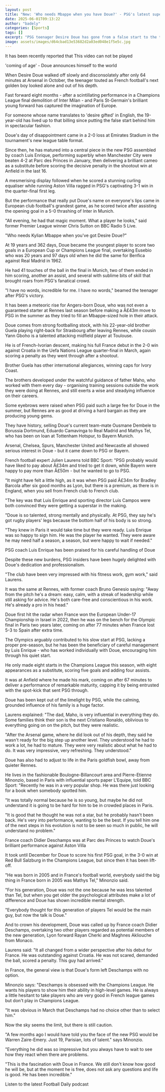 ```yaml
---
layout: post
title: "New: 'Who needs Mbappe when you have Doue?' - PSG's latest superstar"
date: 2025-06-01T09:13:22
author: "badely"
categories: [Sports]
tags: []
excerpt: "PSG teenager Desire Doue has gone from a false start to the talk of European football, says BBC Sport's chief football writer Phil McNulty."
image: assets/images/d64cbad13e53682d2a03ed048e1f5e5c.jpg
---
```


It has been recently reported that This video can not be played

'coming of age' - Doue announces himself to the world

When Desire Doue walked off slowly and disconsolately after only 64 minutes at Arsenal in October, the teenager touted as French football's next golden boy looked alone and out of his depth.

Fast forward eight months - after a scintillating performance in a Champions League final demolition of Inter Milan - and Paris St-Germain's brilliant young forward has captured the imagination of Europe.

For someone whose name translates to 'desire gifted' in English, the 19-year-old has lived up to that billing since putting the false start behind him in spectacular fashion.

Doue's day of disappointment came in a 2-0 loss at Emirates Stadium in the tournament's new league table format.

Since then, he has matured into a central piece in the new PSG assembled by coach Luis Enrique, performing superbly when Manchester City were beaten 4-2 at Parc des Princes in January, then delivering a brilliant cameo as a substitute before scoring the decisive penalty in the shootout win at Anfield in the last 16.

A mesmerising display followed when he scored a stunning curling equaliser while running Aston Villa ragged in PSG's captivating 3-1 win in the quarter-final first leg.

But the performance that really put Doue's name on everyone's lips came in European club football's grandest game, as he scored twice after assisting the opening goal in a 5-0 thrashing of Inter in Munich.

"All evening, he had that magic moment. What a player he looks," said former Premier League winner Chris Sutton on BBC Radio 5 Live.

"Who needs Kylian Mbappe when you've got Desire Doue?"

At 19 years and 362 days, Doue became the youngest player to score two goals in a European Cup or Champions League final, overtaking Eusebio who was 20 years and 97 days old when he did the same for Benfica against Real Madrid in 1962.

He had 41 touches of the ball in the final in Munich, two of them ended in him scoring, another an assist, and several with sublime bits of skill that brought roars from PSG's fanatical crowd.

"I have no words, incredible for me. I have no words," beamed the teenager after PSG's victory. 

It has been a meteoric rise for Angers-born Doue, who was not even a guaranteed starter at Rennes last season before making a Â£43m move to PSG in the summer as they tried to fill an Mbappe-sized hole in their attack.

Doue comes from strong footballing stock, with his 22-year-old brother Guela playing right-back for Strasbourg after leaving Rennes, while cousin Yann Gboho is a talented attacking midfield player at Toulouse.

He is of French-Ivorian descent, making his full France debut in the 2-0 win against Croatia in the Uefa Nations League quarter-final in March, again scoring a penalty as they went through after a shootout.

Brother Guela has other international allegiances, winning caps for Ivory Coast.

The brothers developed under the watchful guidance of father Maho, who worked with them every day - organising training sessions outside the work they were doing at Rennes, and still exerts a wise and steadying influence on their careers.

Some eyebrows were raised when PSG paid such a large fee for Doue in the summer, but Rennes are as good at driving a hard bargain as they are producing young gems.

They have history, selling Doue's current team-mate Ousmane Dembele to Borussia Dortmund, Eduardo Camavinga to Real Madrid and Mathys Tel, who has been on loan at Tottenham Hotspur, to Bayern Munich.

Arsenal, Chelsea, Spurs, Manchester United and Newcastle all showed serious interest in Doue - but it came down to PSG or Bayern.

French football expert Julien Laurens told BBC Sport: "PSG probably would have liked to pay about Â£34m and tried to get it down, while Bayern were happy to pay more than Â£50m - but he wanted to go to PSG.

"It might have felt a little high, as it was when PSG paid Â£34m for Bradley Barcola after six good months as Lyon, but there is a premium, as there is in England, when you sell from French club to French club.

"The key was that Luis Enrique and sporting director Luis Campos were both convinced they were getting a superstar in the making.

"Doue is so talented, strong mentally and physically. At PSG, they say he's got rugby players' legs because the bottom half of his body is so strong.

"They knew in Paris it would take time but they were ready. Luis Enrique was so happy to sign him. He was the player he wanted. They were aware he may need half a season, a season, but were happy to wait if needed."

PSG coach Luis Enrique has been praised for his careful handling of Doue

Despite these new burdens, PSG insiders have been hugely delighted with Doue's dedication and professionalism.

"The club have been very impressed with his fitness work, gym work," said Laurens.

It was the same at Rennes, with former coach Bruno Genesio saying: "Away from the pitch he's a dream: easy, calm, with a streak of leadership while still asking for advice. He's both care-free and conscientious in his work. He's already a pro in his head."

Doue first hit the radar when France won the European Under-17 Championship in Israel in 2022, then he was on the bench for the Olympic final in Paris two years later, coming on after 77 minutes when France lost 5-3 to Spain after extra time.

The Olympics arguably contributed to his slow start at PSG, lacking a proper pre-season, but he has been the beneficiary of careful management by Luis Enrique - who has worked individually with Doue, encouraging him through his quiet start.

He only made eight starts in the Champions League this season, with eight appearances as a substitute, scoring five goals and adding four assists.

It was at Anfield where he made his mark, coming on after 67 minutes to deliver a performance of remarkable maturity, capping it by being entrusted with the spot-kick that sent PSG through.

Doue has been kept out of the limelight by PSG, while the calming, grounded influence of his family is a huge factor.

Laurens explained: "The dad, Maho, is very influential in everything they do. Some families think their son is the next Cristiano Ronaldo, oblivious to everything going on on the pitch, but they were realistic.

"After the Arsenal game, where he did look out of his depth, they said he wasn't ready for the big step up another level. They understood he had to work a lot, he had to mature. They were very realistic about what he had to do. It was very impressive, very refreshing. They understood."

Doue has also had to adjust to life in the Paris goldfish bowl, away from quieter Rennes.

He lives in the fashionable Boulogne-Billancourt area and Pierre-Etienne Minonzio, based in Paris with influential sports paper L'Equipe, told BBC Sport: "Recently he was in a very popular shop. He was there just looking for a book when somebody spotted him.

"It was totally normal because he is so young, but maybe he did not understand it is going to be hard for him to be in crowded places in Paris.

"It is good that he thought he was not a star, but he probably hasn't been back. He's very into performance, wanting to be the best. If you tell him one of the next steps in his evolution is not to be seen so much in public, he will understand no problem."

France coach Didier Deschamps was at Parc des Princes to watch Doue's brilliant performance against Aston Villa

It took until December for Doue to score his first PSG goal, in the 3-0 win at Red Bull Salzburg in the Champions League, but since then it has been lift-off.

"He was born in 2005 and in France's football world, everybody said the big thing in France born in 2005 was Mathys Tel," Minonzio said.

"For his generation, Doue was not the one because he was less talented than Tel, but when you get older the psychological attributes make a lot of difference and Doue has shown incredible mental strength.

"Everybody thought for this generation of players Tel would be the main guy, but now the talk is Doue."

And to crown his development, Doue was called up by France coach Didier Deschamps, overtaking two other players regarded as potential members of the new generation, Lyon forward Rayan Cherki and Maghnes Akliouche from Monaco.

Laurens said: "It all changed from a wider perspective after his debut for France. He was outstanding against Croatia. He was not scared, demanded the ball, scored a penalty. This guy had arrived."

In France, the general view is that Doue's form left Deschamps with no option.

Minonzio says: "Deschamps is obsessed with the Champions League. He wants his players to show him their ability in high-level games. He is always a little hesitant to take players who are very good in French league games but don't play in Champions League.

"It was obvious in March that Deschamps had no choice other than to select him."

Now the sky seems the limit, but there is still caution.

"A few months ago I would have told you the face of the new PSG would be Warren Zaire-Emery. Just 19, Parisian, lots of talent." says Minonzio.

"Everything he did was so impressive but you always have to wait to see how they react when there are problems.

"This is the fascination with Doue in France. We still don't know how good he will be, but at the moment he is free, does not ask any questions and life is good. He has been incredible."

Listen to the latest Football Daily podcast

